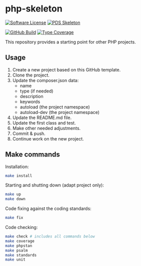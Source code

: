 # php-skeleton

[![Software License](https://img.shields.io/badge/license-MIT-green.svg)](LICENSE)
[![PDS Skeleton](https://img.shields.io/badge/pds-skeleton-blue.svg?style=flat-square)](https://github.com/php-pds/skeleton)

[![GitHub Build](https://github.com/milan-miscevic/php-skeleton/workflows/Build/badge.svg?branch=master)](https://github.com/milan-miscevic/php-skeleton/actions)
[![Type Coverage](https://shepherd.dev/github/milan-miscevic/php-skeleton/coverage.svg)](https://shepherd.dev/github/milan-miscevic/php-skeleton)

This repository provides a starting point for other PHP projects.

## Usage

1. Create a new project based on this GitHub template.
1. Clone the project.
1. Update the composer.json data:
    * name
    * type (if needed)
    * description
    * keywords
    * autoload (the project namespace)
    * autoload-dev (the project namespace)
1. Update the README.md file.
1. Update the first class and test.
1. Make other needed adjustments.
1. Commit & push.
1. Continue work on the new project.

## Make commands

Installation:

```bash
make install
```

Starting and shutting down (adapt project only):

```bash
make up
make down
```

Code fixing against the coding standards:

```bash
make fix
```

Code checking:

```bash
make check # includes all commands below
make coverage
make phpstan
make psalm
make standards
make unit
```
